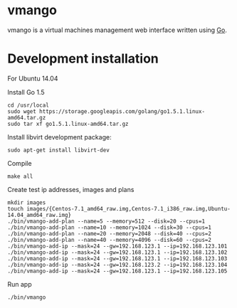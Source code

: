 # vmango

vmango is a virtual machines management web interface written using [Go](http://golang.org/).

# Development installation

For Ubuntu 14.04

Install Go 1.5
    
    cd /usr/local
    sudo wget https://storage.googleapis.com/golang/go1.5.1.linux-amd64.tar.gz
    sudo tar xf go1.5.1.linux-amd64.tar.gz

Install libvirt development package:
    
    sudo apt-get install libvirt-dev

Compile

    make all

Create test ip addresses, images and plans
    
    mkdir images
    touch images/{Centos-7.1_amd64_raw.img,Centos-7.1_i386_raw.img,Ubuntu-14.04_amd64_raw.img}
    ./bin/vmango-add-plan --name=5 --memory=512 --disk=20 --cpus=1
    ./bin/vmango-add-plan --name=10 --memory=1024 --disk=30 --cpus=1
    ./bin/vmango-add-plan --name=20 --memory=2048 --disk=40 --cpus=2
    ./bin/vmango-add-plan --name=40 --memory=4096 --disk=60 --cpus=2
    ./bin/vmango-add-ip --mask=24 --gw=192.168.123.1 --ip=192.168.123.101
    ./bin/vmango-add-ip --mask=24 --gw=192.168.123.1 --ip=192.168.123.102
    ./bin/vmango-add-ip --mask=24 --gw=192.168.123.1 --ip=192.168.123.103
    ./bin/vmango-add-ip --mask=24 --gw=192.168.123.2 --ip=192.168.123.104
    ./bin/vmango-add-ip --mask=24 --gw=192.168.123.1 --ip=192.168.123.105


Run app

    ./bin/vmango
